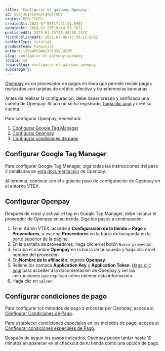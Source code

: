 ```yaml
---
title: 'Configurar el gateway Openpay'
id: 5vGj3UIFCU4GFFqVBlYKW2
status: PUBLISHED
createdAt: 2021-07-06T17:31:51.598Z
updatedAt: 2024-01-25T18:44:58.747Z
publishedAt: 2024-01-25T18:44:58.747Z
firstPublishedAt: 2021-07-06T17:54:12.638Z
contentType: tutorial
productTeam: Financial
author: 13Ue4MX9WNiX9f3SVCUZZW
slug: configurar-el-gateway-openpay
locale: es
legacySlug: configurar-el-gateway-openpay
subcategory: 
---
```


[Openpay](https://www.openpay.mx/) es un procesador de pagos en línea que permite recibir pagos realizados con tarjetas de crédito, efectivo y transferencias bancarias.

<div class="alert alert-warning">
  Antes de realizar la configuración, debe haber creado y verificado una cuenta de Openpay. Si aún no se ha registrado, <a href="https://sandbox-dashboard.openpay.mx/login/register?isCandidateForNewStyles=false">haga clic aquí</a> y cree su cuenta.
  </div>

Para configurar Openpay, necesitará:

1. [Configurar Google Tag Manager](#configurar-google-tag-manager)
2. [Configurar Openpay](#configurar-openpay)
3. [Configurar condiciones de pago](#configurar-condiciones-de-pago)

## Configurar Google Tag Manager

Para configurar Google Tag Manager, siga todas las instrucciones del paso 2 detalladas en [esta documentación](https://www.openpay.mx/en/docs/vtex.html) de Openpay.

Al terminar, continúe con el siguiente paso de configuración de Openpay en el entorno VTEX.

## Configurar Openpay 

Después de crear y activar el tag en Google Tag Manager, debe instalar el proveedor de Openpay en su tienda. Siga los pasos a continuación:

1. En el Admin VTEX, accede a __Configuración de la tienda > Pago > Proveedores__, o escribe __Proveedores__ en la barra de búsqueda en la parte superior de la página.
2. En la pantalla de proveedores, haga clic en el botón `Nuevo proveedor`.
3. Escriba el nombre __Openpay__ en la barra de búsqueda y haga clic en el nombre del proveedor.
4. En __Nombre de la afiliación__, ingrese __Openpay__.
5.  Rellene los campos __Application Key__ y __Application Token__. [Haga clic aquí](https://www.openpay.mx/en/docs/vtex.html) para acceder a la documentación de Openpay y ver las instrucciones que explican cómo obtener esta información.
6.  Haga clic en `Salvar`.

## Configurar condiciones de pago

Para configurar los métodos de pago a procesar por Openpay, acceda al [Configurar Condiciones de Pago](https://help.vtex.com/es/tutorial/condiciones-de-pago--tutorials_455#).

Para establecer condiciones especiales en los métodos de pago, acceda al [Configurar condiciones especiales de Pago](https://help.vtex.com/es/tutorial/condiciones-especiales--tutorials_456#).

Después de seguir los pasos indicados, Openpay puede tardar hasta 10 minutos en aparecer en el checkout de tu tienda como una opción de pago.

